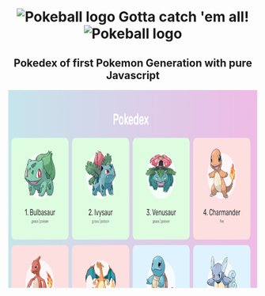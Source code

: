 <h1 align="center"> <img width="30" height="30" src="https://www.flaticon.com/svg/static/icons/svg/528/528101.svg" alt="Pokeball logo"> Gotta catch 'em all! <img width="30" height="30" src="https://www.flaticon.com/svg/static/icons/svg/528/528101.svg" alt="Pokeball logo"></h1>
 
<h2 align="center">Pokedex of first Pokemon Generation with pure Javascript</h2>

<p align ="center"> 
 <img width="600" height="400" alt="Screenshot Pokedex" src="./.github/screenshotpkdx.PNG"/>
</p>